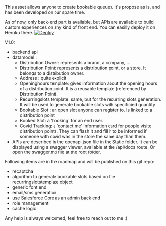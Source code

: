 This asset allows anyone to create bookable queues. It's propose as is, and  has been developed on our spare time.

As of now, only back-end part is available, but APIs are available to build custom experiences on any kind of front end.
You can easilly deploy it on Heroku there.
[![Deploy](https://www.herokucdn.com/deploy/button.svg)](https://heroku.com/deploy?template=https://arieunier@github.com/arieunier/covid19-bookable-slot.git)

V1.0:
- backend api
- datamodel :
  - Distribution Owner: represents a brand, a company, ...
  - Distribution Point: represents a distribution point, or a store. It belongs to a distribution owner.
  - Address : quite explicit
  - Openinghours template: gives information about the opening hours of a distribution point. It is a reusable template (referenced by Distribution Point).
  - Recurringslots template: same, but for the recurring slots generation. It will be used to generate bookable slots with specificied quantity
  - Bookable Slot : an open slot anyone can register to. Is linked to a distribution point.
  - Booked Slot: a 'booking' for an end user.
  - Covid Tracking: a 'contact me' information card for people visite distribution points. They can flash it and fill it to be informed if someone with covid was in the store the same day than them. 
- APIs are described in the openapi.json file in the Static folder. It can be displayed using a swagger viewer, available at the /api/docs route. Or open the swagger.md file at the root folder.


Following items are in the roadmap and will be published on this git repo:
- recaptcha
- algorithm to generate bookable slots based on the recurringslotstemplate object
- generic font end
- email/sms generation
- use Salesforce Core as an admin back end
- role management
- cache logic

Any help is always welcomed, feel free to reach out to me :) 

